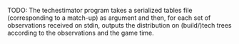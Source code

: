 TODO:
 The techestimator program takes a serialized tables file (corresponding to
a match-up) as argument and then, for each set of observations received on
stdin, outputs the distribution on (build/)tech trees according to the 
observations and the game time.

